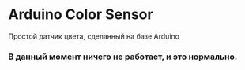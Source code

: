 # Arduino Color Sensor
Простой датчик цвета, сделанный на базе Arduino
### В данный момент ничего не работает, и это нормально.